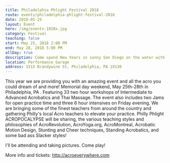 ```yaml
---
title: Philadelphia Phlight Festival 2018
route: events/philadelphia-phlight-festival-2018
date: 2018-05-25
layout: Event
hero: /img/events-1920x.jpg
category: Festival
teaching: false
start: May 25, 2018 2:00 PM
end: May 28, 2018 5:00 PM
allDay: true
description: Come spend New Years in sunny San Diego on the water with tons of acro and a supportive community of talented practitioners and amazing teachers.
location: Performance Garage
address: 1515 Brandywine St, Philadelphia, PA 19130
---
```


This year we are providing you with an amazing event and all the acro you could dream of and more! Memorial day weekend, May 25th-28th in Philadelphia, PA . Featuring 33 two hour workshops of Intermediate to Advanced Acrobatics and Thai Massage. The event also includes two Jams for open practice time and three 6 hour intensives on Friday evening. We are bringing some of the finest teachers from around the country and gathering Philly's local Acro teachers to elevate your practice. Philly Phlight ACROPOCALYPSE  will be sharing, the various teaching styles and philosophies of AcroRevolution, AcroYoga.org, AcroMontreal, Acrobatic Motion Design, Stunting and Cheer techniques, Standing Acrobatics, and some bad ass Slacker styles!

I'll be attending and taking pictures. Come play!

More info and tickets:
http://acroeverywhere.com